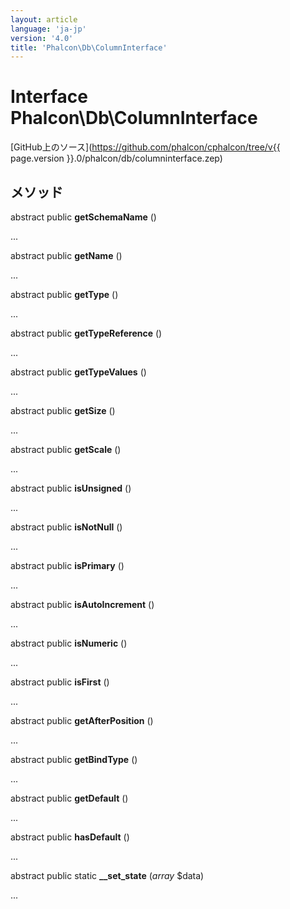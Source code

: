 ```yaml
---
layout: article
language: 'ja-jp'
version: '4.0'
title: 'Phalcon\Db\ColumnInterface'
---
```

# Interface **Phalcon\Db\ColumnInterface**

[GitHub上のソース](https://github.com/phalcon/cphalcon/tree/v{{ page.version }}.0/phalcon/db/columninterface.zep)

## メソッド

abstract public **getSchemaName** ()

...

abstract public **getName** ()

...

abstract public **getType** ()

...

abstract public **getTypeReference** ()

...

abstract public **getTypeValues** ()

...

abstract public **getSize** ()

...

abstract public **getScale** ()

...

abstract public **isUnsigned** ()

...

abstract public **isNotNull** ()

...

abstract public **isPrimary** ()

...

abstract public **isAutoIncrement** ()

...

abstract public **isNumeric** ()

...

abstract public **isFirst** ()

...

abstract public **getAfterPosition** ()

...

abstract public **getBindType** ()

...

abstract public **getDefault** ()

...

abstract public **hasDefault** ()

...

abstract public static **__set_state** (*array* $data)

...